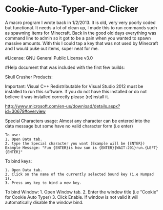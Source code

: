 # Cookie-Auto-Typer-and-Clicker
A macro program I wrote back in 1/2/2013. It is old, very very poorly coded but functional. It needs a lot of clean up, I made this to run commands such as spawning items for Minecraft. Back in the good old days everything was command line to admin so it got to be a pain when you wanted to spawn massive amounts. With this I could tap a key that was not used by Minecraft and I would puke out items, super neat for me. 

#License: GNU General Public License v3.0

#Help document that was included with the first few builds:

Skull Crusher Products:

Important: Visual C++ Redistributable for Visual Studio 2012 must be installed to run this software. If you do not have this installed or do not believe it was installed correctly please (re)install it.

http://www.microsoft.com/en-us/download/details.aspx?id=30679#overview

Special Characters usage:
	Almost any character can be entered into the data message but some have no valid character form (i.e enter)
	
	To use:
	1. Open Data tab.
	2. type the Special character you want (Example will be {ENTER})
	Example Message: "Fun {ENTER}is how sun is {ENTER}{WAIT:201}run.{LEFT}{ENTER}"

To bind keys:

	1. Open Data tab.
	2. Click on the name of the currently selected bound key (i.e Numpad 1).
	3. Press any key to bind a new key.

To bind Window:
	1. Open Window tab.
	2. Enter the window title (i.e "Cookie" for Cookie Auto Typer)
	3. Click Enable. If window is not valid it will automatically disable the window bind. 
	
